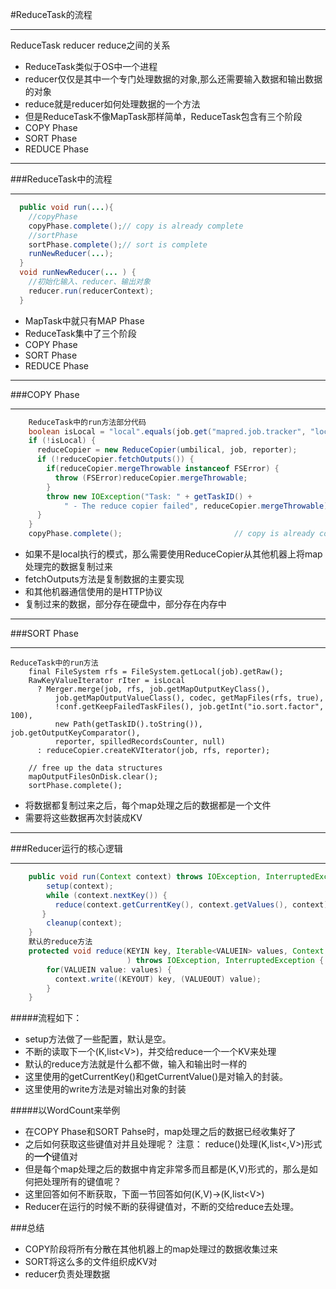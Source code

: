 #ReduceTask的流程
***

ReduceTask reducer reduce之间的关系
* ReduceTask类似于OS中一个进程
* reducer仅仅是其中一个专门处理数据的对象,那么还需要输入数据和输出数据的对象
* reduce就是reducer如何处理数据的一个方法
* 但是ReduceTask不像MapTask那样简单，ReduceTask包含有三个阶段
 * COPY Phase
 * SORT Phase
 * REDUCE Phase

***
###ReduceTask中的流程
***

```java
  public void run(...){
    //copyPhase
    copyPhase.complete();// copy is already complete
    //sortPhase
    sortPhase.complete();// sort is complete
    runNewReducer(...);
  }
  void runNewReducer(... ) {
    //初始化输入、reducer、输出对象
    reducer.run(reducerContext);
  }

```
* MapTask中就只有MAP Phase
* ReduceTask集中了三个阶段
 * COPY Phase
 * SORT Phase
 * REDUCE Phase

***
###COPY Phase
***
```java
    ReduceTask中的run方法部分代码
    boolean isLocal = "local".equals(job.get("mapred.job.tracker", "local"));
    if (!isLocal) {
      reduceCopier = new ReduceCopier(umbilical, job, reporter);
      if (!reduceCopier.fetchOutputs()) {
        if(reduceCopier.mergeThrowable instanceof FSError) {
          throw (FSError)reduceCopier.mergeThrowable;
        }
        throw new IOException("Task: " + getTaskID() + 
            " - The reduce copier failed", reduceCopier.mergeThrowable);
      }
    }
    copyPhase.complete();                         // copy is already complete
```
* 如果不是local执行的模式，那么需要使用ReduceCopier从其他机器上将map处理完的数据复制过来
* fetchOutputs方法是复制数据的主要实现
* 和其他机器通信使用的是HTTP协议
* 复制过来的数据，部分存在硬盘中，部分存在内存中

***
###SORT Phase
***
```
ReduceTask中的run方法
    final FileSystem rfs = FileSystem.getLocal(job).getRaw();
    RawKeyValueIterator rIter = isLocal
      ? Merger.merge(job, rfs, job.getMapOutputKeyClass(),
          job.getMapOutputValueClass(), codec, getMapFiles(rfs, true),
          !conf.getKeepFailedTaskFiles(), job.getInt("io.sort.factor", 100),
          new Path(getTaskID().toString()), job.getOutputKeyComparator(),
          reporter, spilledRecordsCounter, null)
      : reduceCopier.createKVIterator(job, rfs, reporter);
        
    // free up the data structures
    mapOutputFilesOnDisk.clear();
    sortPhase.complete();
```
* 将数据都复制过来之后，每个map处理之后的数据都是一个文件
* 需要将这些数据再次封装成KV

***
###Reducer运行的核心逻辑
***
```java
    public void run(Context context) throws IOException, InterruptedException {
        setup(context);
        while (context.nextKey()) {
          reduce(context.getCurrentKey(), context.getValues(), context);
       }
        cleanup(context);
    }
    默认的reduce方法
    protected void reduce(KEYIN key, Iterable<VALUEIN> values, Context context
                          ) throws IOException, InterruptedException {
        for(VALUEIN value: values) {
          context.write((KEYOUT) key, (VALUEOUT) value);
        }
    }
```
#####流程如下：
* setup方法做了一些配置，默认是空。
* 不断的读取下一个(K,list&lt;V>)，并交给reduce一个一个KV来处理
* 默认的reduce方法就是什么都不做，输入和输出时一样的
* 这里使用的getCurrentKey()和getCurrentValue()是对输入的封装。
* 这里使用的write方法是对输出对象的封装

#####以WordCount来举例
* 在COPY Phase和SORT Pahse时，map处理之后的数据已经收集好了
* 之后如何获取这些键值对并且处理呢？  注意： reduce()处理(K,list&lt;,V>)形式的**一个**键值对
* 但是每个map处理之后的数据中肯定非常多而且都是(K,V)形式的，那么是如何把处理所有的键值呢？
* 这里回答如何不断获取，下面一节回答如何(K,V)->(K,list&lt;V>)
* Reducer在运行的时候不断的获得键值对，不断的交给reduce去处理。

###总结
* COPY阶段将所有分散在其他机器上的map处理过的数据收集过来
* SORT将这么多的文件组织成KV对
* reducer负责处理数据
